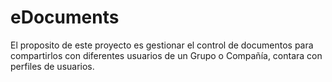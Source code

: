 # eDocuments
El proposito de este proyecto es gestionar el control de documentos para compartirlos con diferentes usuarios de un Grupo o Compañía, contara con perfiles de usuarios.
